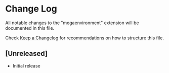 # Change Log

All notable changes to the "megaenvironment" extension will be documented in this file.

Check [Keep a Changelog](http://keepachangelog.com/) for recommendations on how to structure this file.

## [Unreleased]

- Initial release